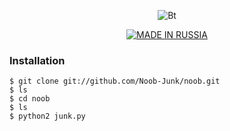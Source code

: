 <p align="center"><img src="https://user-images.githubusercontent.com/77061416/108649854-21579a00-74f9-11eb-940e-90dda3310226.jpg" alt="Bt">  
<p align="center">
<p align="center">
<a href="https://github.com/Noob-Junk"><img title="MADE IN RUSSIA" src="https://img.shields.io/badge/MADE%20IN-RUSSIA-pink"></a>
</p>

### Installation

```
$ git clone git://github.com/Noob-Junk/noob.git
$ ls
$ cd noob
$ ls
$ python2 junk.py
```
